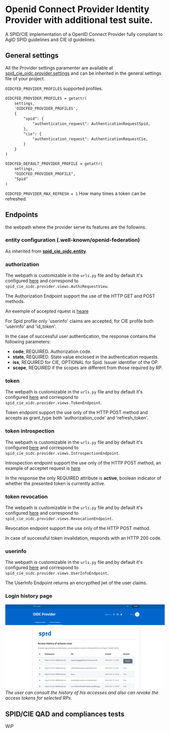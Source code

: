 # __Openid Connect Provider__ Identity Provider with additional test suite.

A SPID/CIE implementation of a OpenID Connect Provider fully compliant to
AgID SPID guidelines and CIE id guidelines.

## General settings

All the Provider settings paramenter are available at
[spid_cie_oidc.provider.settings](spie_cie_oidc/provider/settings.py) and
can be inherited in the general settings file of your project.


`OIDCFED_PROVIDER_PROFILES` supported profiles.
````
OIDCFED_PROVIDER_PROFILES = getattr(
    settings,
    'OIDCFED_PROVIDER_PROFILES',
    {
        "spid": {
            "authentication_request": AuthenticationRequestSpid,
        },
        "cie": {
            "authentication_request": AuthenticationRequestCie,
        }
    }
)
````

````
OIDCFED_DEFAULT_PROVIDER_PROFILE = getattr(
    settings,
    "OIDCFED_PROVIDER_PROFILE",
    "Spid"
)
````

`OIDCFED_PROVIDER_MAX_REFRESH = 1` How many times a token can be refreshed.


## Endpoints

the webpath where the provider serve its features are the followins.

### entity configuration (.well-known/openid-federation)

As inherited from [__spid_cie_oidc.entity__](docs/tecnhical_specifications/ENTITY.md).

### authorization

The webpath is customizable in the `urls.py` file and by default it's
configured [here](https://github.com/italia/spid-cie-oidc-django/blob/dev/spid_cie_oidc/provider/urls.py#L16) 
and correspond to `spid_cie_oidc.provider.views.AuthzRequestView`.

The Authorization Endpoint support the use of the HTTP GET and POST methods.

An exemple of accepted rquest is [heare](https://github.com/italia/spid-cie-oidc-django/blob/dev/spid_cie_oidc/onboarding/tests/authn_request_settings.py#L30)

For Spid profile only 'userinfo' claims are accepted, for CIE profile both 'userinfo' and 'id_token'.

In the case of successful user authentication, the response contains the following parameters:

- __code__, REQUIRED. Authorization code.
- __state__, REQUIRED. State value enclosed in the authentication requests.
- __iss__, REQUIRED for CIE, OPTIONAL for Spid. Issuer identifier of the OP.
- __scope__, REQUIRED if the scopes are different from those required by RP.

### token

The webpath is customizable in the `urls.py` file and by default it's
configured [here](https://github.com/italia/spid-cie-oidc-django/blob/dev/spid_cie_oidc/provider/urls.py#L27) 
and correspond to `spid_cie_oidc.provider.views.TokenEndpoint`.

Token endpoint support the use only of the HTTP POST method and accepts as grant_type both 'authorization_code' and 'refresh_token'.

### token introspection

The webpath is customizable in the `urls.py` file and by default it's
configured [here](https://github.com/italia/spid-cie-oidc-django/blob/dev/spid_cie_oidc/provider/urls.py#L42) 
and correspond to `spid_cie_oidc.provider.views.IntrospectionEndpoint`.

Introspection endpoint support the use only of the HTTP POST method, an example of acceptet request is [here](https://github.com/italia/spid-cie-oidc-django/blob/dev/spid_cie_oidc/onboarding/tests/introspection_request_settings.py#L3)

In the response the only REQUIRED attribute is __active__, boolean indicator of whether the presented token is currently active.

### token revocation

The webpath is customizable in the `urls.py` file and by default it's
configured [here](https://github.com/italia/spid-cie-oidc-django/blob/dev/spid_cie_oidc/provider/urls.py#L37) 
and correspond to `spid_cie_oidc.provider.views.RevocationEndpoint`.

Revocation endpoint support the use only of the HTTP POST method.

In case of successful token invalidation, responds with an HTTP 200 code.

### userinfo

The webpath is customizable in the `urls.py` file and by default it's
configured [here](https://github.com/italia/spid-cie-oidc-django/blob/dev/spid_cie_oidc/provider/urls.py#L32) 
and correspond to `spid_cie_oidc.provider.views.UserInfoEndpoint`.

The UserInfo Endpoint returns an encrypthed jwt of the user claims.

### Login history page

![OIDC Provider login history](docs/images/provider_login_history.png)
_The user can consult the history of his accesses and also can revoke the access tokens for selected RPs._

## SPID/CIE QAD and compliances tests

WiP
